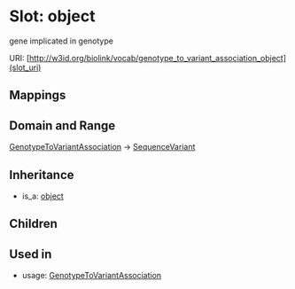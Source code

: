 # Slot: object


gene implicated in genotype

URI: [http://w3id.org/biolink/vocab/genotype_to_variant_association_object](slot_uri)
## Mappings

## Domain and Range

[GenotypeToVariantAssociation](GenotypeToVariantAssociation.md) -> [SequenceVariant](SequenceVariant.md)
## Inheritance

 *  is_a: [object](object.md)
## Children

## Used in

 *  usage: [GenotypeToVariantAssociation](GenotypeToVariantAssociation.md)
